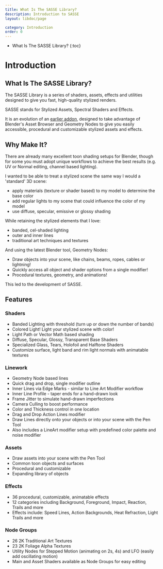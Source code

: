 ```yaml
---
title: What Is The SASSE Library?
description: Introduction to SASSE
layout: libdoc/page

category: Introduction
order: 0
---
```

- What Is The SASSE Library?
{:toc}
# Introduction
## What Is The SASSE Library?
The SASSE Library is a series of shaders, assets, effects and utilities designed to give you fast, high-quality stylized renders.

SASSE stands for Stylized Assets, Spectral Shaders and Effects.

It is an evolution of an [earlier addon](https://github.com/SpectralVectors/GhibliGenerator), designed to take advantage of Blender's Asset Browser and Geometry Nodes to give you easily accessible, procedural and customizable stylized assets and effects.

## Why Make It?
There are already many excellent toon shading setups for Blender, though for some you must adopt unique workflows to achieve the best results (e.g. UV or Normal editing, channel based lighting).

I wanted to be able to treat a stylized scene the same way I would a 'standard' 3D scene:
- apply materials (texture or shader based) to my model to determine the base color
- add regular lights to my scene that could influence the color of my model
- use diffuse, specular, emissive or glossy shading


While retaining the stylized elements that I love:
- banded, cel-shaded lighting
- outer and inner lines
- traditional art techniques and textures


And using the latest Blender tool, Geometry Nodes:
- Draw objects into your scene, like chains, beams, ropes, cables or lightning!
- Quickly access all object and shader options from a single modifier!
- Procedural textures, geometry, and animations!

This led to the development of SASSE.

## Features
### Shaders
- Banded Lighting with threshold (turn up or down the number of bands)
- Colored Light! Light your stylized scene with color!
- Light Path or Vector Math based shading
- Diffuse, Specular, Glossy, Transparent Base Shaders
- Specialized Glass, Tears, Holofoil and Halftone Shaders
- Customize surface, light band and rim light normals with animatable textures

### Linework
- Geometry Node based lines
- Quick drag and drop, single modifier outline
- Inner Lines via Edge Marks - similar to Line Art Modifier workflow
- Inner Line Profile - taper ends for a hand-drawn look
- Frame Jitter to simulate hand-drawn imperfections
- Camera Culling to boost performance
- Color and Thickness control in one location
- Drag and Drop Action Lines modifier
- Draw Lines directly onto your objects or into your scene with the Pen Tool
- Also includes a LineArt modifier setup with predefined color palette and noise modifier

### Assets
- Draw assets into your scene with the Pen Tool
- Common toon objects and surfaces
- Procedural and customizable
- Expanding library of objects

### Effects
- 36 procedural, customizable, animatable effects
- 12 categories including Background, Foreground, Impact, Reaction, Trails and more
- Effects include: Speed Lines, Action Backgrounds, Heat Refraction, Light Trails and more

### Node Groups
- 26 2K Traditional Art Textures
- 23 2K Foliage Alpha Textures
- Utility Nodes for Stepped Motion (animating on 2s, 4s) and LFO (easily add oscillating motion)
- Main and Asset Shaders available as Node Groups for easy editing
